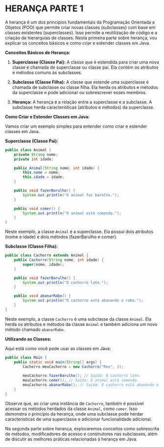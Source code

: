 # HERANÇA PARTE 1
A herança é um dos princípios fundamentais da Programação Orientada a Objetos (POO) que permite criar novas classes (subclasses) com base em classes existentes (superclasses). Isso permite a reutilização de código e a criação de hierarquias de classes. Nesta primeira parte sobre herança, vou explicar os conceitos básicos e como criar e estender classes em Java.

**Conceitos Básicos de Herança:**

1. **Superclasse (Classe Pai):** A classe que é estendida para criar uma nova classe é chamada de superclasse ou classe pai. Ela contém os atributos e métodos comuns às subclasses.

2. **Subclasse (Classe Filha):** A classe que estende uma superclasse é chamada de subclasse ou classe filha. Ela herda os atributos e métodos da superclasse e pode adicionar ou sobrescrever esses membros.

3. **Herança:** A herança é a relação entre a superclasse e a subclasse. A subclasse herda características (atributos e métodos) da superclasse.

**Como Criar e Estender Classes em Java:**

Vamos criar um exemplo simples para entender como criar e estender classes em Java.

**Superclasse (Classe Pai):**

```java
public class Animal {
    private String nome;
    private int idade;

    public Animal(String nome, int idade) {
        this.nome = nome;
        this.idade = idade;
    }

    public void fazerBarulho() {
        System.out.println("O animal faz barulho.");
    }

    public void comer() {
        System.out.println("O animal está comendo.");
    }
}
```

Neste exemplo, a classe `Animal` é a superclasse. Ela possui dois atributos (nome e idade) e dois métodos (fazerBarulho e comer).

**Subclasse (Classe Filha):**

```java
public class Cachorro extends Animal {
    public Cachorro(String nome, int idade) {
        super(nome, idade);
    }

    public void fazerBarulho() {
        System.out.println("O cachorro late.");
    }

    public void abanarRabo() {
        System.out.println("O cachorro está abanando o rabo.");
    }
}
```

Neste exemplo, a classe `Cachorro` é uma subclasse da classe `Animal`. Ela herda os atributos e métodos da classe `Animal` e também adiciona um novo método chamado `abanarRabo`.

**Utilizando as Classes:**

Aqui está como você pode usar as classes em Java:

```java
public class Main {
    public static void main(String[] args) {
        Cachorro meuCachorro = new Cachorro("Rex", 3);
        
        meuCachorro.fazerBarulho(); // Saída: O cachorro late.
        meuCachorro.comer(); // Saída: O animal está comendo.
        meuCachorro.abanarRabo(); // Saída: O cachorro está abanando o rabo.
    }
}
```

Observe que, ao criar uma instância de `Cachorro`, também é possível acessar os métodos herdados da classe `Animal`, como `comer`. Isso demonstra o princípio da herança, onde uma subclasse pode herdar características de uma superclasse e adicionar funcionalidade adicional.

Na segunda parte sobre herança, exploraremos conceitos como sobrescrita de métodos, modificadores de acesso e construtores nas subclasses, além de discutir as melhores práticas relacionadas à herança em Java.
